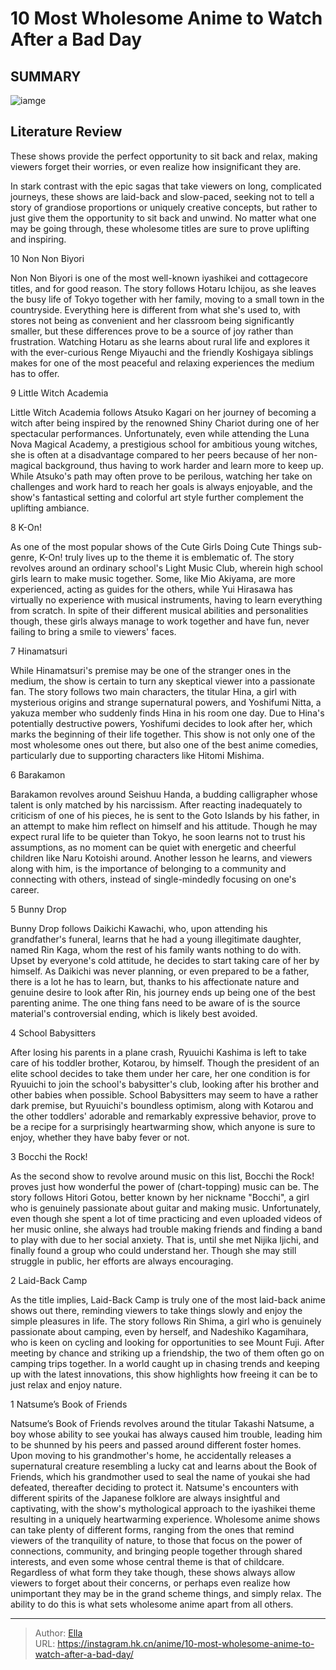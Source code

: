 # 10 Most Wholesome Anime to Watch After a Bad Day


## SUMMARY 

![iamge](https://static1.srcdn.com/wordpress/wp-content/uploads/2023/10/most-wholesome-anime-featured-image-1.jpg)

## Literature Review

These shows provide the perfect opportunity to sit back and relax, making viewers forget their worries, or even realize how insignificant they are.





In stark contrast with the epic sagas that take viewers on long, complicated journeys, these shows are laid-back and slow-paced, seeking not to tell a story of grandiose proportions or uniquely creative concepts, but rather to just give them the opportunity to sit back and unwind. No matter what one may be going through, these wholesome titles are sure to prove uplifting and inspiring.









 








 10  Non Non Biyori 
        

Non Non Biyori is one of the most well-known iyashikei and cottagecore titles, and for good reason. The story follows Hotaru Ichijou, as she leaves the busy life of Tokyo together with her family, moving to a small town in the countryside. Everything here is different from what she&#39;s used to, with stores not being as convenient and her classroom being significantly smaller, but these differences prove to be a source of joy rather than frustration. Watching Hotaru as she learns about rural life and explores it with the ever-curious Renge Miyauchi and the friendly Koshigaya siblings makes for one of the most peaceful and relaxing experiences the medium has to offer.





 9  Little Witch Academia 
        

Little Witch Academia follows Atsuko Kagari on her journey of becoming a witch after being inspired by the renowned Shiny Chariot during one of her spectacular performances. Unfortunately, even while attending the Luna Nova Magical Academy, a prestigious school for ambitious young witches, she is often at a disadvantage compared to her peers because of her non-magical background, thus having to work harder and learn more to keep up. While Atsuko&#39;s path may often prove to be perilous, watching her take on challenges and work hard to reach her goals is always enjoyable, and the show&#39;s fantastical setting and colorful art style further complement the uplifting ambiance.





 8  K-On! 
        

As one of the most popular shows of the Cute Girls Doing Cute Things sub-genre, K-On! truly lives up to the theme it is emblematic of. The story revolves around an ordinary school&#39;s Light Music Club, wherein high school girls learn to make music together. Some, like Mio Akiyama, are more experienced, acting as guides for the others, while Yui Hirasawa has virtually no experience with musical instruments, having to learn everything from scratch. In spite of their different musical abilities and personalities though, these girls always manage to work together and have fun, never failing to bring a smile to viewers&#39; faces.





 7  Hinamatsuri 
        

While Hinamatsuri&#39;s premise may be one of the stranger ones in the medium, the show is certain to turn any skeptical viewer into a passionate fan. The story follows two main characters, the titular Hina, a girl with mysterious origins and strange supernatural powers, and Yoshifumi Nitta, a yakuza member who suddenly finds Hina in his room one day. Due to Hina&#39;s potentially destructive powers, Yoshifumi decides to look after her, which marks the beginning of their life together. This show is not only one of the most wholesome ones out there, but also one of the best anime comedies, particularly due to supporting characters like Hitomi Mishima.





 6  Barakamon 
        

Barakamon revolves around Seishuu Handa, a budding calligrapher whose talent is only matched by his narcissism. After reacting inadequately to criticism of one of his pieces, he is sent to the Goto Islands by his father, in an attempt to make him reflect on himself and his attitude. Though he may expect rural life to be quieter than Tokyo, he soon learns not to trust his assumptions, as no moment can be quiet with energetic and cheerful children like Naru Kotoishi around. Another lesson he learns, and viewers along with him, is the importance of belonging to a community and connecting with others, instead of single-mindedly focusing on one&#39;s career.





 5  Bunny Drop 
        

Bunny Drop follows Daikichi Kawachi, who, upon attending his grandfather&#39;s funeral, learns that he had a young illegitimate daughter, named Rin Kaga, whom the rest of his family wants nothing to do with. Upset by everyone&#39;s cold attitude, he decides to start taking care of her by himself. As Daikichi was never planning, or even prepared to be a father, there is a lot he has to learn, but, thanks to his affectionate nature and genuine desire to look after Rin, his journey ends up being one of the best parenting anime. The one thing fans need to be aware of is the source material&#39;s controversial ending, which is likely best avoided.





 4  School Babysitters 
        

After losing his parents in a plane crash, Ryuuichi Kashima is left to take care of his toddler brother, Kotarou, by himself. Though the president of an elite school decides to take them under her care, her one condition is for Ryuuichi to join the school&#39;s babysitter&#39;s club, looking after his brother and other babies when possible. School Babysitters may seem to have a rather dark premise, but Ryuuichi&#39;s boundless optimism, along with Kotarou and the other toddlers&#39; adorable and remarkably expressive behavior, prove to be a recipe for a surprisingly heartwarming show, which anyone is sure to enjoy, whether they have baby fever or not.





 3  Bocchi the Rock! 
        

As the second show to revolve around music on this list, Bocchi the Rock! proves just how wonderful the power of (chart-topping) music can be. The story follows Hitori Gotou, better known by her nickname &#34;Bocchi&#34;, a girl who is genuinely passionate about guitar and making music. Unfortunately, even though she spent a lot of time practicing and even uploaded videos of her music online, she always had trouble making friends and finding a band to play with due to her social anxiety. That is, until she met Nijika Ijichi, and finally found a group who could understand her. Though she may still struggle in public, her efforts are always encouraging.





 2  Laid-Back Camp 
        

As the title implies, Laid-Back Camp is truly one of the most laid-back anime shows out there, reminding viewers to take things slowly and enjoy the simple pleasures in life. The story follows Rin Shima, a girl who is genuinely passionate about camping, even by herself, and Nadeshiko Kagamihara, who is keen on cycling and looking for opportunities to see Mount Fuji. After meeting by chance and striking up a friendship, the two of them often go on camping trips together. In a world caught up in chasing trends and keeping up with the latest innovations, this show highlights how freeing it can be to just relax and enjoy nature.





 1  Natsume’s Book of Friends 
        

Natsume’s Book of Friends revolves around the titular Takashi Natsume, a boy whose ability to see youkai has always caused him trouble, leading him to be shunned by his peers and passed around different foster homes. Upon moving to his grandmother&#39;s home, he accidentally releases a supernatural creature resembling a lucky cat and learns about the Book of Friends, which his grandmother used to seal the name of youkai she had defeated, thereafter deciding to protect it. Natsume&#39;s encounters with different spirits of the Japanese folklore are always insightful and captivating, with the show&#39;s mythological approach to the iyashikei theme resulting in a uniquely heartwarming experience.
Wholesome anime shows can take plenty of different forms, ranging from the ones that remind viewers of the tranquility of nature, to those that focus on the power of connections, community, and bringing people together through shared interests, and even some whose central theme is that of childcare. Regardless of what form they take though, these shows always allow viewers to forget about their concerns, or perhaps even realize how unimportant they may be in the grand scheme things, and simply relax. The ability to do this is what sets wholesome anime apart from all others.

---

> Author: [Ella](https://instagram.hk.cn/)  
> URL: https://instagram.hk.cn/anime/10-most-wholesome-anime-to-watch-after-a-bad-day/  


